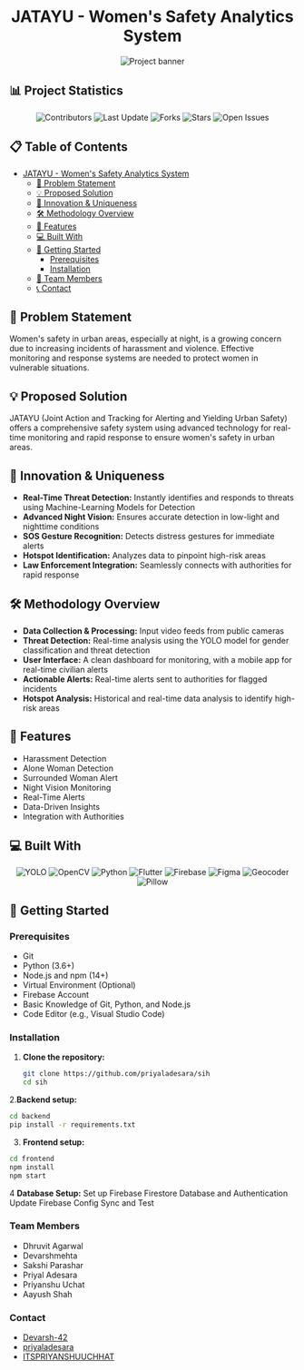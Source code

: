 <h1 align="center" id="title">JATAYU - Women's Safety Analytics System</h1>

<p align="center">  
  <img src="https://github.com/user-attachments/assets/d3935f7c-e9d5-46c3-8314-da1ae0cad885" alt="Project banner">  
</p>

<h2>📊 Project Statistics</h2>

<p align="center">  
  <img src="https://img.shields.io/github/contributors/Devarsh-42/RakshaLink" alt="Contributors">  
  <img src="https://img.shields.io/github/last-commit/Devarsh-42/RakshaLink" alt="Last Update">  
  <img src="https://img.shields.io/github/forks/Devarsh-42/RakshaLink" alt="Forks">  
  <img src="https://img.shields.io/github/stars/Devarsh-42/RakshaLink" alt="Stars">  
  <img src="https://img.shields.io/github/issues/Devarsh-42/RakshaLink" alt="Open Issues">  
</p>

<h2>📋 Table of Contents</h2>

- [JATAYU - Women's Safety Analytics System](#title)
  - [📝 Problem Statement](#problem-statement)
  - [💡 Proposed Solution](#proposed-solution)
  - [🌟 Innovation & Uniqueness](#innovation-uniqueness)
  - [🛠️ Methodology Overview](#methodology-overview)
  - [🧐 Features](#features)
  - [💻 Built With](#built-with)
  - [🚀 Getting Started](#getting-started)
    - [Prerequisites](#prerequisites)
    - [Installation](#installation)
  - [👥 Team Members](#team-members)
  - [📞 Contact](#contact)

<h2 id="problem-statement">📝 Problem Statement</h2>
<p>Women's safety in urban areas, especially at night, is a growing concern due to increasing incidents of harassment and violence. Effective monitoring and response systems are needed to protect women in vulnerable situations.</p>

<h2 id="proposed-solution">💡 Proposed Solution</h2>
<p>JATAYU (Joint Action and Tracking for Alerting and Yielding Urban Safety) offers a comprehensive safety system using advanced technology for real-time monitoring and rapid response to ensure women's safety in urban areas.</p>

<h2 id="innovation-uniqueness">🌟 Innovation & Uniqueness</h2>  
<ul>  
    <li><strong>Real-Time Threat Detection:</strong> Instantly identifies and responds to threats using Machine-Learning Models for Detection</li>  
    <li><strong>Advanced Night Vision:</strong> Ensures accurate detection in low-light and nighttime conditions</li>  
    <li><strong>SOS Gesture Recognition:</strong> Detects distress gestures for immediate alerts</li>  
    <li><strong>Hotspot Identification:</strong> Analyzes data to pinpoint high-risk areas</li>  
    <li><strong>Law Enforcement Integration:</strong> Seamlessly connects with authorities for rapid response</li>  
</ul>  

<h2 id="methodology-overview">🛠️ Methodology Overview</h2>  
<ul>  
  <li><b>Data Collection & Processing:</b> Input video feeds from public cameras</li>  
  <li><b>Threat Detection:</b> Real-time analysis using the YOLO model for gender classification and threat detection</li>  
  <li><b>User Interface:</b> A clean dashboard for monitoring, with a mobile app for real-time civilian alerts</li>  
  <li><b>Actionable Alerts:</b> Real-time alerts sent to authorities for flagged incidents</li>  
  <li><b>Hotspot Analysis:</b> Historical and real-time data analysis to identify high-risk areas</li>  
</ul>

<h2 id="features">🧐 Features</h2>
<ul>
  <li>Harassment Detection</li>
  <li>Alone Woman Detection</li>
  <li>Surrounded Woman Alert</li>
  <li>Night Vision Monitoring</li>
  <li>Real-Time Alerts</li>
  <li>Data-Driven Insights</li>
  <li>Integration with Authorities</li>
</ul>

<h2 id="built-with">💻 Built With</h2>
<p align="center">
  <img src="https://img.shields.io/badge/YOLO-005f69?style=for-the-badge" alt="YOLO">
  <img src="https://img.shields.io/badge/OpenCV-005f69?style=for-the-badge" alt="OpenCV">
  <img src="https://img.shields.io/badge/Python-3776AB?style=for-the-badge" alt="Python">
  <img src="https://img.shields.io/badge/Flutter-02569B?style=for-the-badge" alt="Flutter">
  <img src="https://img.shields.io/badge/Firebase-FFCA28?style=for-the-badge" alt="Firebase">
  <img src="https://img.shields.io/badge/Figma-F24E1E?style=for-the-badge" alt="Figma">
  <img src="https://img.shields.io/badge/Geocoder-00A9E0?style=for-the-badge" alt="Geocoder">
  <img src="https://img.shields.io/badge/Pillow-3776AB?style=for-the-badge" alt="Pillow">
</p>

<h2 id="getting-started">🚀 Getting Started</h2>

<h3>Prerequisites</h3>  
<ul>  
    <li>Git</li>  
    <li>Python (3.6+)</li>  
    <li>Node.js and npm (14+)</li>  
    <li>Virtual Environment (Optional)</li>  
    <li>Firebase Account</li>  
    <li>Basic Knowledge of Git, Python, and Node.js</li>  
    <li>Code Editor (e.g., Visual Studio Code)</li>  
</ul> 

 <h3>Installation</h3>

1. **Clone the repository:**  
   ```bash  
   git clone https://github.com/priyaladesara/sih  
   cd sih
   ``` 
2.**Backend setup:**
```bash
cd backend  
pip install -r requirements.txt  
```
3. **Frontend setup:**
```bash
cd frontend  
npm install  
npm start
```
4 **Database Setup:**
Set up Firebase Firestore Database and Authentication
Update Firebase Config
Sync and Test

<h3>Team Members</h3>  
<ul>  
    <li>Dhruvit Agarwal</li>  
    <li>Devarshmehta</li>  
    <li>Sakshi Parashar</li>  
    <li>Priyal Adesara</li>  
    <li>Priyanshu Uchat</li>  
    <li>Aayush Shah</li>  
</ul>  

<h3>Contact</h3>  
<ul>  
    <li><a href="https://github.com/Devarsh-42">Devarsh-42</a></li>  
    <li><a href="https://github.com/priyaladesara">priyaladesara</a></li>  
    <li><a href="https://github.com/ITSPRIYANSHUUCHHAT">ITSPRIYANSHUUCHHAT</a></li>  
</ul>


